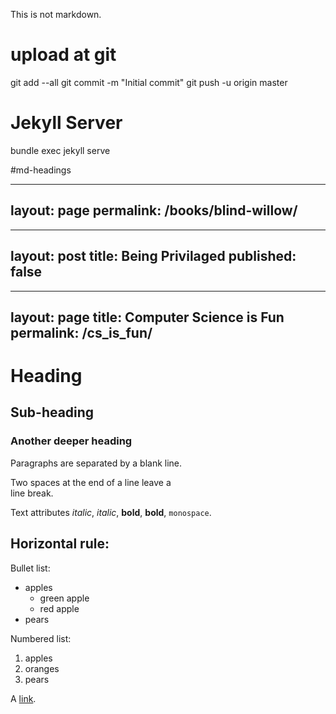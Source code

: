 This is not markdown.


# upload at git

git add --all
git commit -m "Initial commit"
git push -u origin master


# Jekyll Server

bundle exec jekyll serve


#md-headings

---
layout: page
permalink: /books/blind-willow/
---

---
layout: post
title: Being Privilaged
published: false
---


---
layout: page
title: Computer Science is Fun
permalink: /cs_is_fun/
---








# Heading
## Sub-heading
### Another deeper heading
 
Paragraphs are separated
by a blank line.

Two spaces at the end of a line leave a  
line break.

Text attributes _italic_, *italic*, __bold__, **bold**, `monospace`.

Horizontal rule:
---

Bullet list:

  * apples
  	- green apple
  	- red apple
  * pears

Numbered list:

  1. apples
  2. oranges
  3. pears

A [link](http://example.com).






